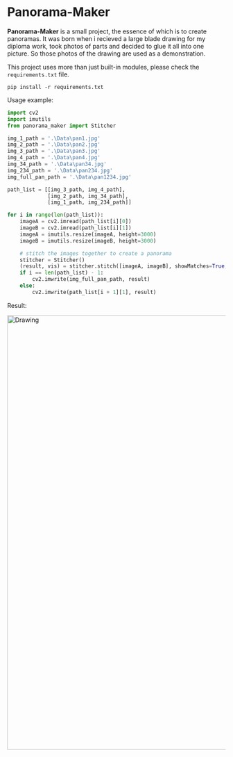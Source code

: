 # Panorama-Maker

**Panorama-Maker** is a small project, the essence of which is to create panoramas. It was born when i recieved a large blade drawing for my diploma work, took photos of parts and decided to glue it all into one picture. So those photos of the drawing are used as a demonstration.

This project uses more than just built-in modules, please check the `requirements.txt` file.
```
pip install -r requirements.txt
```

Usage example:
```python
import cv2
import imutils
from panorama_maker import Stitcher

img_1_path = '.\Data\pan1.jpg'
img_2_path = '.\Data\pan2.jpg'
img_3_path = '.\Data\pan3.jpg'
img_4_path = '.\Data\pan4.jpg'
img_34_path = '.\Data\pan34.jpg'
img_234_path = '.\Data\pan234.jpg'
img_full_pan_path = '.\Data\pan1234.jpg'

path_list = [[img_3_path, img_4_path], 
             [img_2_path, img_34_path],
             [img_1_path, img_234_path]]

for i in range(len(path_list)):
    imageA = cv2.imread(path_list[i][0])
    imageB = cv2.imread(path_list[i][1])
    imageA = imutils.resize(imageA, height=3000)
    imageB = imutils.resize(imageB, height=3000)

    # stitch the images together to create a panorama
    stitcher = Stitcher()
    (result, vis) = stitcher.stitch([imageA, imageB], showMatches=True, ratio=0.75)
    if i == len(path_list) - 1:
        cv2.imwrite(img_full_pan_path, result)
    else:
        cv2.imwrite(path_list[i + 1][1], result)
```
Result:

<img src="Data/pan1234.jpg" alt="Drawing" width="1000"/>
